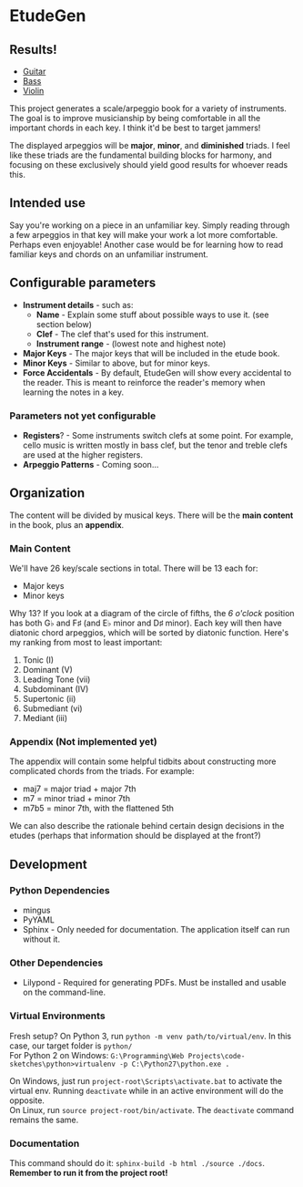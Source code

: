 #  EtudeGen

## Results!

- [Guitar](https://drive.google.com/open?id=0B3fsAM7g02UVNWpBd0VQdUMxV2c)
- [Bass](https://drive.google.com/open?id=0B3fsAM7g02UVVHhOZ2Zjck5MUkE)
- [Violin](https://drive.google.com/open?id=0B3fsAM7g02UVTTloNV9qUTVOb2M)

This project generates a scale/arpeggio book for a variety of instruments. The goal is to improve musicianship by being comfortable in all the important chords in each key. I think it'd be best to target jammers!

The displayed arpeggios will be **major**, **minor**, and **diminished** triads. I feel like these triads are the fundamental building blocks for harmony, and focusing on these exclusively should yield good results for whoever reads this.


## Intended use
Say you're working on a piece in an unfamiliar key. Simply reading through a few arpeggios in that key will make your work a lot more comfortable. Perhaps even enjoyable! Another case would be for learning how to read familiar keys and chords on an unfamiliar instrument.


## Configurable parameters

- **Instrument details** - such as:
    + **Name** - Explain some stuff about possible ways to use it. (see section below)
    + **Clef** - The clef that's used for this instrument.
    + **Instrument range** - (lowest note and highest note)
- **Major Keys** - The major keys that will be included in the etude book.
- **Minor Keys** - Similar to above, but for minor keys.
- **Force Accidentals** - By default, EtudeGen will show every accidental to the reader. This is meant to reinforce the reader's memory when learning the notes in a key.

### Parameters not yet configurable

- **Registers**? - Some instruments switch clefs at some point. For example, cello music is written mostly in bass clef, but the tenor and treble clefs are used at the higher registers.
- **Arpeggio Patterns** - Coming soon...


## Organization
The content will be divided by musical keys. There will be the **main content** in the book, plus an **appendix**.

### Main Content
We'll have 26 key/scale sections in total. There will be 13 each for:

- Major keys
- Minor keys

Why 13? If you look at a diagram of the circle of fifths, the _6 o'clock_ position has both G♭ and F♯ (and E♭ minor and D♯ minor). Each key will then have diatonic chord arpeggios, which will be sorted by diatonic function. Here's my ranking from most to least important:

1. Tonic (I)
2. Dominant (V)
3. Leading Tone (vii)
4. Subdominant (IV)
5. Supertonic (ii)
6. Submediant (vi)
7. Mediant (iii)

### Appendix (Not implemented yet)
The appendix will contain some helpful tidbits about constructing more complicated chords from the triads. For example:

- maj7 = major triad + major 7th
- m7 = minor triad + minor 7th
- m7b5 = minor 7th, with the flattened 5th

We can also describe the rationale behind certain design decisions in the etudes (perhaps that information should be displayed at the front?)


## Development

### Python Dependencies

- mingus
- PyYAML
- Sphinx - Only needed for documentation. The application itself can run without it.

### Other Dependencies

- Lilypond - Required for generating PDFs. Must be installed and usable on the command-line.

### Virtual Environments
Fresh setup? On Python 3, run `python -m venv path/to/virtual/env`. In this case, our target folder is `python/`  
For Python 2 on Windows: `G:\Programming\Web Projects\code-sketches\python>virtualenv -p C:\Python27\python.exe .`

On Windows, just run `project-root\Scripts\activate.bat` to activate the virtual env. Running `deactivate` while in an active environment will do the opposite.  
On Linux, run `source project-root/bin/activate`. The `deactivate` command remains the same.

### Documentation
This command should do it: `sphinx-build -b html ./source ./docs`. **Remember to run it from the project root!**
